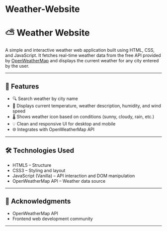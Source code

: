 # Weather-Website

# ⛅ Weather Website

A simple and interactive weather web application built using HTML, CSS, and JavaScript. It fetches real-time weather data from the free API provided by [OpenWeatherMap](https://openweathermap.org/api) and displays the current weather for any city entered by the user.

---

## 🌟 Features

- 🔍 Search weather by city name
- 📍 Displays current temperature, weather description, humidity, and wind speed
- 🌡️ Shows weather icon based on conditions (sunny, cloudy, rain, etc.)
- 💡 Clean and responsive UI for desktop and mobile
- 🌐 Integrates with OpenWeatherMap API

---

## 🛠️ Technologies Used

- HTML5 – Structure
- CSS3 – Styling and layout
- JavaScript (Vanilla) – API interaction and DOM manipulation
- OpenWeatherMap API – Weather data source

---

## 🙌 Acknowledgments
 - OpenWeatherMap API
 - Frontend web development community

---

